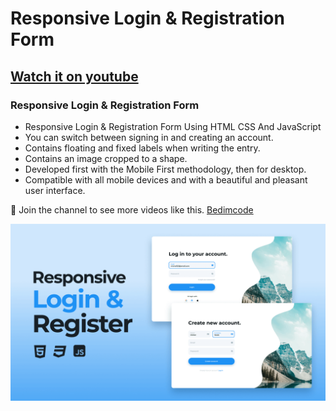 # Responsive Login & Registration Form
## [Watch it on youtube](https://youtu.be/dUkI8y_Mpv4)
### Responsive Login & Registration Form

- Responsive Login & Registration Form Using HTML CSS And JavaScript
- You can switch between signing in and creating an account.
- Contains floating and fixed labels when writing the entry.
- Contains an image cropped to a shape.
- Developed first with the Mobile First methodology, then for desktop.
- Compatible with all mobile devices and with a beautiful and pleasant user interface.

💙 Join the channel to see more videos like this. [Bedimcode](https://www.youtube.com/@Bedimcode)

![preview img](/preview.png)
